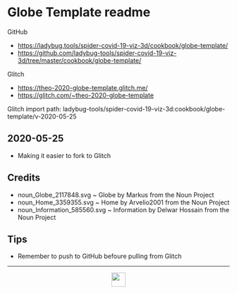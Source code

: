 # Globe Template readme

GitHub

* https://ladybug.tools/spider-covid-19-viz-3d/cookbook/globe-template/
* https://github.com/ladybug-tools/spider-covid-19-viz-3d/tree/master/cookbook/globe-template/

Glitch

* https://theo-2020-globe-template.glitch.me/
* https://glitch.com/~theo-2020-globe-template

Glitch import path:  ladybug-tools/spider-covid-19-viz-3d:cookbook/globe-template/v-2020-05-25

## 2020-05-25

* Making it easier to fork to Glitch


## Credits

* noun_Globe_2117848.svg ~ Globe by Markus from the Noun Project
* noun_Home_3359355.svg ~ Home by Arvelio2001 from the Noun Project 
* noun_Information_585560.svg ~ Information by Delwar Hossain from the Noun Project

## Tips

* Remember to push to GitHub befoure pulling from Glitch


---

<center><img width=32 src="https://cdn.glitch.com/99804c3c-eea0-49d5-9735-80b6d136c766%2Fnoun_Globe_2117848.svg" ></center>
